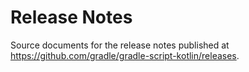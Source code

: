 Release Notes
=============

Source documents for the release notes published at https://github.com/gradle/gradle-script-kotlin/releases.
